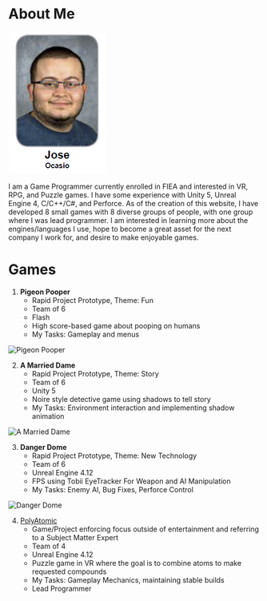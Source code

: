 ﻿
# About Me

![Jose](https://github.com/JoseOcasio1994/Portfolio/blob/master/Resources/Jose.PNG?raw=true) 

I am a Game Programmer currently enrolled in FIEA and interested in VR, RPG, and Puzzle games. I have some experience with Unity 5, Unreal Engine 4, C/C++/C#, and Perforce. As of the creation of this website, I have developed 8 small games with 8 diverse groups of people, with one group where I was lead programmer. I am interested in learning more about the engines/languages I use, hope to become a great asset for the next company I work for, and desire to make enjoyable games.

# Games

1. **Pigeon Pooper**
     * Rapid Project Prototype, Theme: Fun
     * Team of 6
     * Flash
     * High score-based game about pooping on humans
     * My Tasks: Gameplay and menus

![Pigeon Pooper](https://github.com/JoseOcasio1994/Portfolio/blob/master/Games/Pigeon%20Pooper/Pigeon_Pooper.gif?raw=true) 

2. **A Married Dame**
     * Rapid Project Prototype, Theme: Story
     * Team of 6
     * Unity 5
     * Noire style detective game using shadows to tell story
     * My Tasks: Environment interaction and implementing shadow animation

![A Married Dame](https://github.com/JoseOcasio1994/Portfolio/blob/master/Games/A%20Married%20Dame/A_Married_Dame.gif?raw=true) 

3. **Danger Dome**
     * Rapid Project Prototype, Theme: New Technology
     * Team of 6
     * Unreal Engine 4.12
     * FPS using Tobii EyeTracker For Weapon and AI Manipulation
     * My Tasks: Enemy AI, Bug Fixes, Perforce Control

![Danger Dome](https://github.com/JoseOcasio1994/Portfolio/blob/master/Games/Danger%20Dome/Danger_Dome.gif?raw=true) 

4. [PolyAtomic](https://joseocasio1994.github.io/PolyAtomic-VR/)
     * Game/Project enforcing focus outside of entertainment and referring to a Subject Matter Expert
     * Team of 4
     * Unreal Engine 4.12
     * Puzzle game in VR where the goal is to combine atoms to make requested compounds
     * My Tasks: Gameplay Mechanics, maintaining stable builds
     * Lead Programmer
